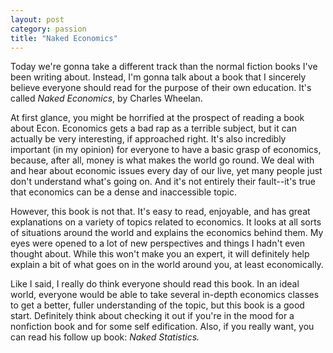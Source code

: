 ```yaml
---
layout: post
category: passion
title: "Naked Economics"
---
```


Today we're gonna take a different track than the normal fiction books I've been writing about. Instead, I'm gonna talk about a book that I sincerely believe everyone should read for the purpose of their own education. It's called *Naked Economics*, by Charles Wheelan. 

At first glance, you might be horrified at the prospect of reading a book about Econ. Economics gets a bad rap as a terrible subject, but it can actually be very interesting, if approached right. It's also incredibly important (in my opinion) for everyone to have a basic grasp of economics, because, after all, money is what makes the world go round. We deal with and hear about economic issues every day of our live, yet many people just don't understand what's going on. And it's not entirely their fault--it's true that economics can be a dense and inaccessible topic. 

However, this book is not that. It's easy to read, enjoyable, and has great explanations on a variety of topics related to economics. It looks at all sorts of situations around the world and explains the economics behind them. My eyes were opened to a lot of new perspectives and things I hadn't even thought about. While this won't make you an expert, it will definitely help explain a bit of what goes on in the world around you, at least economically. 

Like I said, I really do think everyone should read this book. In an ideal world, everyone would be able to take several in-depth economics classes to get a better, fuller understanding of the topic, but this book is a good start. Definitely think about checking it out if you're in the mood for a nonfiction book and for some self edification. Also, if you really want, you can read his follow up book: *Naked Statistics.*